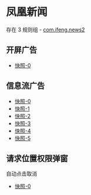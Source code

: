 # 凤凰新闻

存在 3 规则组 - [com.ifeng.news2](/src/apps/com.ifeng.news2.ts)

## 开屏广告

- [快照-0](https://gkd-kit.gitee.io/import/12705529)

## 信息流广告

- [快照-0](https://gkd-kit.gitee.io/import/12705500)
- [快照-1](https://gkd-kit.gitee.io/import/12705508)
- [快照-2](https://gkd-kit.gitee.io/import/12705511)
- [快照-3](https://gkd-kit.gitee.io/import/12705518)
- [快照-4](https://gkd-kit.gitee.io/import/12705520)
- [快照-5](https://gkd-kit.gitee.io/import/12705505)

## 请求位置权限弹窗

自动点击取消

- [快照-0](https://gkd-kit.gitee.io/import/12705531)
